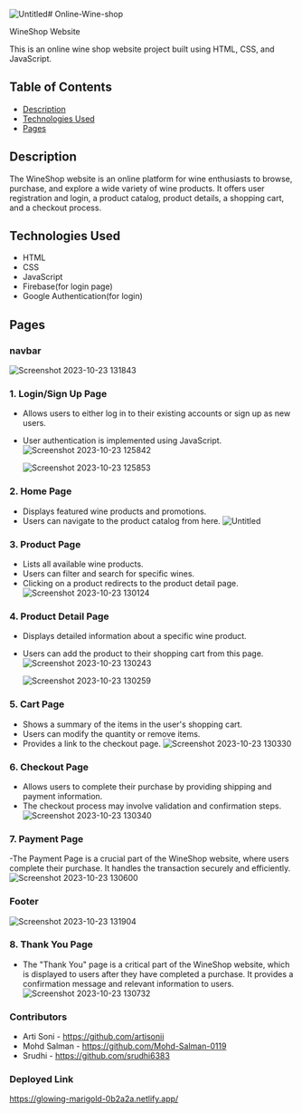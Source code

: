 ![Untitled](https://github.com/srudhi6383/Online-Wine-shop/assets/112762975/cca5498d-9488-4132-a3f6-e119ba7053aa)# Online-Wine-shop

WineShop Website

This is an online wine shop website project built using HTML, CSS, and JavaScript.

## Table of Contents

- [Description](#description)
- [Technologies Used](#technologies-used)
- [Pages](#pages)

  


## Description

The WineShop website is an online platform for wine enthusiasts to browse, purchase, and explore a wide variety of wine products. It offers user registration and login, a product catalog, product details, a shopping cart, and a checkout process.

## Technologies Used

- HTML
- CSS
- JavaScript
- Firebase(for login page)
- Google Authentication(for login)


## Pages
### navbar
![Screenshot 2023-10-23 131843](https://github.com/srudhi6383/Online-Wine-shop/assets/139768344/8a342ab8-3d57-4384-85ad-7db95f2bcc67)


### 1. Login/Sign Up Page

- Allows users to either log in to their existing accounts or sign up as new users.
- User authentication is implemented using JavaScript.
  ![Screenshot 2023-10-23 125842](https://github.com/srudhi6383/Online-Wine-shop/assets/139768344/61cc99eb-caa2-4ddb-88bf-84e81bd20947)
  
  ![Screenshot 2023-10-23 125853](https://github.com/srudhi6383/Online-Wine-shop/assets/139768344/81ba993e-ef67-4efc-974d-356fe26dbdaa)





### 2. Home Page

- Displays featured wine products and promotions.
- Users can navigate to the product catalog from here.
![Untitled](https://github.com/srudhi6383/Online-Wine-shop/assets/112762975/d1049986-7c75-48f1-bbe9-9e21e8744d3d)

### 3. Product Page

- Lists all available wine products.
- Users can filter and search for specific wines.
- Clicking on a product redirects to the product detail page.
  ![Screenshot 2023-10-23 130124](https://github.com/srudhi6383/Online-Wine-shop/assets/139768344/c1e60cd1-f896-4ec6-a428-504a192d87ea)


### 4. Product Detail Page

- Displays detailed information about a specific wine product.
- Users can add the product to their shopping cart from this page.
  ![Screenshot 2023-10-23 130243](https://github.com/srudhi6383/Online-Wine-shop/assets/139768344/71616294-69dc-4c40-93b3-c7005d5d7f70)
  
  ![Screenshot 2023-10-23 130259](https://github.com/srudhi6383/Online-Wine-shop/assets/139768344/fbf7e77f-2550-4a3e-9706-dcc9fcec971a)



### 5. Cart Page

- Shows a summary of the items in the user's shopping cart.
- Users can modify the quantity or remove items.
- Provides a link to the checkout page.
  ![Screenshot 2023-10-23 130330](https://github.com/srudhi6383/Online-Wine-shop/assets/139768344/00e536a3-4da9-4983-b226-5dfd19c68c35)


### 6. Checkout Page

- Allows users to complete their purchase by providing shipping and payment information.
- The checkout process may involve validation and confirmation steps.
  ![Screenshot 2023-10-23 130340](https://github.com/srudhi6383/Online-Wine-shop/assets/139768344/cf257711-6a57-4fe3-9820-4b26a50d70ac)



### 7. Payment Page
 -The Payment Page is a crucial part of the WineShop website, where users complete their purchase. It handles the transaction securely and efficiently.
 ![Screenshot 2023-10-23 130600](https://github.com/srudhi6383/Online-Wine-shop/assets/139768344/6bbdd481-5e1c-4d91-8d4c-f8d67e675828)

 ### Footer
![Screenshot 2023-10-23 131904](https://github.com/srudhi6383/Online-Wine-shop/assets/139768344/9aebd949-5818-4a7e-beec-cb52fd4d63d9)


 ### 8. Thank You Page
  - The "Thank You" page is a critical part of the WineShop website, which is displayed to users after they have completed a purchase. It provides a confirmation message and relevant information to users.
  ![Screenshot 2023-10-23 130732](https://github.com/srudhi6383/Online-Wine-shop/assets/139768344/b2c16c92-4903-444e-820d-184c21660125)


### Contributors
- Arti Soni - https://github.com/artisonii
- Mohd Salman - https://github.com/Mohd-Salman-0119
- Srudhi - https://github.com/srudhi6383

### Deployed Link
https://glowing-marigold-0b2a2a.netlify.app/
